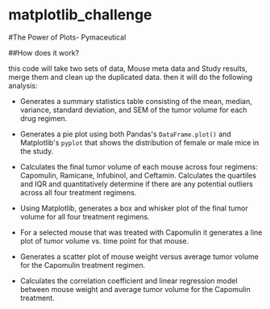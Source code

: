 # matplotlib_challenge

#The Power of Plots- Pymaceutical

##How does it work?

this code will take two sets of data, Mouse meta data and Study results, merge them and clean up the duplicated data. then it will do the following analysis:

* Generates a summary statistics table consisting of the mean, median, variance, standard deviation, and SEM of the tumor volume for each drug regimen.

* Generates a pie plot using both Pandas's `DataFrame.plot()` and Matplotlib's `pyplot` that shows the distribution of female or male mice in the study.

* Calculates the final tumor volume of each mouse across four regimens: Capomulin, Ramicane, Infubinol, and Ceftamin. Calculates the quartiles and IQR and quantitatively determine if there are any potential outliers across all four treatment regimens.

* Using Matplotlib, generates a box and whisker plot of the final tumor volume for all four treatment regimens.

* For a selected mouse that was treated with Capomulin it generates a line plot of tumor volume vs. time point for that mouse.

* Generates a scatter plot of mouse weight versus average tumor volume for the Capomulin treatment regimen.

* Calculates the correlation coefficient and linear regression model between mouse weight and average tumor volume for the Capomulin treatment.